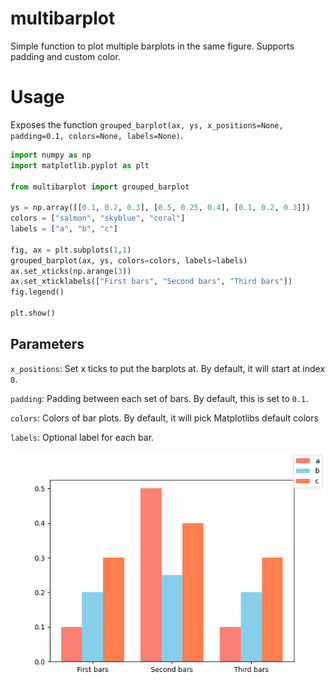# multibarplot
Simple function to plot multiple barplots in the same figure. Supports padding and custom color.

# Usage
Exposes the function `grouped_barplot(ax, ys, x_positions=None, padding=0.1, colors=None, labels=None)`.

```python
import numpy as np
import matplotlib.pyplot as plt

from multibarplot import grouped_barplot

ys = np.array([[0.1, 0.2, 0.3], [0.5, 0.25, 0.4], [0.1, 0.2, 0.3]])
colors = ["salmon", "skyblue", "coral"]
labels = ["a", "b", "c"]

fig, ax = plt.subplots(1,1)
grouped_barplot(ax, ys, colors=colors, labels=labels)
ax.set_xticks(np.arange(3))
ax.set_xticklabels(["First bars", "Second bars", "Third bars"])
fig.legend()

plt.show()
```

## Parameters
`x_positions`: Set x ticks to put the barplots at. By default, it will start at index `0`.

`padding`: Padding between each set of bars. By default, this is set to `0.1`.

`colors`: Colors of bar plots. By default, it will pick Matplotlibs default colors

`labels`: Optional label for each bar.

![](example.png)
